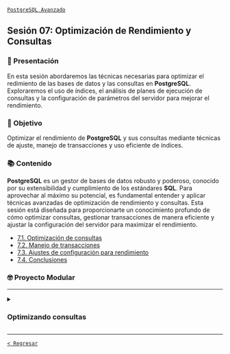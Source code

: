 [`PostgreSQL Avanzado`](../README.md)

## Sesión 07: Optimización de Rendimiento y Consultas

### 🌿 Presentación 

En esta sesión abordaremos las técnicas necesarias para optimizar el redimiento de las bases de datos y las consultas en **PostgreSQL**. Exploraremos el uso de índices, el análisis de planes de ejecución de consultas y la configuración de parámetros del servidor para mejorar el rendimiento.

### 🎯 Objetivo

Optimizar el rendimiento de **PostgreSQL** y sus consultas mediante técnicas de ajuste, manejo de transacciones y uso eficiente de índices.

### 📚 Contenido

**PostgreSQL** es un gestor de bases de datos robusto y poderoso, conocido por su extensibilidad y cumplimiento de los estándares **SQL**. Para aprovechar al máximo su potencial, es fundamental entender y aplicar técnicas avanzadas de optimización de rendimiento y consultas. Esta sesión está diseñada para proporcionarte un conocimiento profundo de cómo optimizar consultas, gestionar transacciones de manera eficiente y ajustar la configuración del servidor para maximizar el rendimiento.

- [7.1. Optimización de consultas](tema01/README.md)
- [7.2. Manejo de transacciones](tema02/README.md)
- [7.3. Ajustes de configuración para rendimiento](tema03/README.md)
- [7.4. Conclusiones](tema04/README.md)

### 🤓 Proyecto Modular

---

<details><summary><h3>Optimizando consultas</h3></summary>
<br/>

Con el fin de que puedas poner todo tu conocimiento en práctica a lo largo de este módulo se realizarán distintas actividades que te permitirán ir construyendo un proyecto de manera progresiva y de manera guiada por los expertos. Este proyecto será el entregable final de todo del módulo y se dividirá en las siguientes etapas:

- [x] Creación de un repositorio   
- [x] Obtención de datos   
- [x] Configuración del entorno SQL   
- [x] Diseño de la base de datos
- [x] Gestión de usuarios
- [x] Creando una copia de seguridad
- [ ] Optimizando consultas
- [ ] Preparando un proceso de réplica y alta disponibilidad
- [ ] Preparando el monitoreo
- [ ] Migración de datos
- [ ] Presentación del proyecto

---
 
#### :dart: Avance del Proyecto 7/10: Optimizando consultas

##### Actividad

⏰ Tiempo estimado: *60 minutos*

1. **Analizar y optimizar las consultas SQL**:

  - Utiliza EXPLAIN y ANALYZE para identificar consultas lentas.

2. **Modificar las consultas y los índices:**

  - Implementa las mejoras identificadas.
  - Documenta los cambios y guarda los scripts optimizados.

**Ejemplo**:

```sql
EXPLAIN ANALYZE SELECT * FROM orders WHERE user_id = 1;

-- Añadir índice para optimizar la consulta
CREATE INDEX idx_user_id ON orders(user_id);
```

</details>

---

[`< Regresar`](../README.md)
